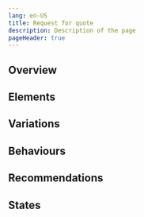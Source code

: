 ```yaml
---
lang: en-US
title: Request for quote
description: Description of the page
pageHeader: true
---
```


## Overview

## Elements

## Variations

## Behaviours

## Recommendations

## States